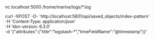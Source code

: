 nc localhost 5000 /home/marina/logs/*.log



curl -XPOST -D- 'http://localhost:5601/api/saved_objects/index-pattern' \
    -H 'Content-Type: application/json' \
    -H 'kbn-version: 6.3.0' \
    -d '{"attributes":{"title":"logstash-*","timeFieldName":"@timestamp"}}'
